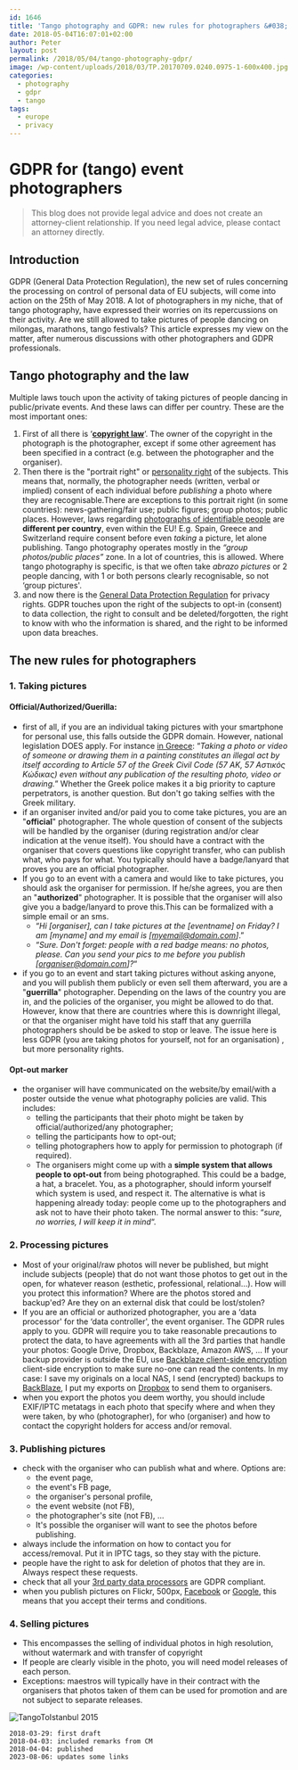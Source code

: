 ```yaml
---
id: 1646
title: 'Tango photography and GDPR: new rules for photographers &#038; organizers?'
date: 2018-05-04T16:07:01+02:00
author: Peter
layout: post
permalink: /2018/05/04/tango-photography-gdpr/
image: /wp-content/uploads/2018/03/TP.20170709.0240.0975-1-600x400.jpg
categories:
  - photography
  - gdpr
  - tango
tags:
  - europe
  - privacy
---
```

# GDPR for (tango) event photographers

 >This blog does not provide legal advice and does not create an attorney-client relationship. If you need legal advice, please contact an attorney directly.

## Introduction

GDPR (General Data Protection Regulation), the new set of rules concerning the processing on control of personal data of EU subjects, will come into action on the 25th of May 2018. A lot of photographers in my niche, that of tango photography, have expressed their worries on its repercussions on their activity. Are we still allowed to take pictures of people dancing on milongas, marathons, tango festivals? This article expresses my view on the matter, after numerous discussions with other photographers and GDPR professionals.

## Tango photography and the law

Multiple laws touch upon the activity of taking pictures of people dancing in public/private events. And these laws can differ per country. These are the most important ones:

  1. First of all there is &#8216;<a href="https://en.wikipedia.org/wiki/Copyright_law_of_the_European_Union" target="_blank" rel="noopener"><strong>copyright law</strong></a>&#8216;. The owner of the copyright in the photograph is the photographer, except if some other agreement has been specified in a contract (e.g. between the photographer and the organiser).
  2. Then there is the "portrait right" or [personality right](https://en.wikipedia.org/wiki/Personality_rights) of the subjects. This means that, normally, the photographer needs (written, verbal or implied) consent of each individual before _publishing_ a photo where they are recognisable.There are exceptions to this portrait right (in some countries): news-gathering/fair use; public figures; group photos; public places. However, laws regarding <a href="https://commons.wikimedia.org/wiki/Commons:Photographs_of_identifiable_people" target="_blank" rel="noopener">photographs of identifiable people</a> are **different per country**, even within the EU! E.g. Spain, Greece and Switzerland require consent before even _taking_ a picture, let alone publishing. Tango photography operates mostly in the _&#8220;group photos/public places&#8221;_ zone. In a lot of countries, this is allowed. Where tango photography is specific, is that we often take _abrazo pictures_ or 2 people dancing, with 1 or both persons clearly recognisable, so not &#8216;group pictures'.
  3. and now there is the [General Data Protection Regulation](https://www.eugdpr.org) for privacy rights. GDPR touches upon the right of the subjects to opt-in (consent) to data collection, the right to consult and be deleted/forgotten, the right to know with who the information is shared, and the right to be informed upon data breaches.


## The new rules for photographers

### 1. Taking pictures

#### Official/Authorized/Guerilla:

  * first of all, if you are an individual taking pictures with your smartphone for personal use, this falls outside the GDPR domain. However, national legislation DOES apply. For instance <a href="https://en.wikipedia.org/wiki/Personality_rights#Greece" target="_blank" rel="noopener">in Greece</a>: &#8220;_Taking a photo or video of someone or drawing them in a painting constitutes an illegal act by itself according to Article 57 of the Greek Civil Code (57 ΑΚ, 57 Αστικός Κώδικας) even without any publication of the resulting photo, video or drawing._&#8221; Whether the Greek police makes it a big priority to capture perpetrators, is another question. But don't go taking selfies with the Greek military.
  * if an organiser invited and/or paid you to come take pictures, you are an "**official**" photographer. The whole question of consent of the subjects will be handled by the organiser (during registration and/or clear indication at the venue itself). You should have a contract with the organiser that covers questions like copyright transfer, who can publish what, who pays for what. You typically should have a badge/lanyard that proves you are an official photographer.
  * If you go to an event with a camera and would like to take pictures, you should ask the organiser for permission. If he/she agrees, you are then an "**authorized**" photographer. It is possible that the organiser will also give you a badge/lanyard to prove this.This can be formalized with a simple email or an sms. 
      * &#8220;_Hi [organiser], can I take pictures at the [eventname] on Friday? I am [myname] and my email is [myemail@domain.com]_.&#8221;
      * &#8220;_Sure. Don't forget: people with a red badge means: no photos, please. Can you send your pics to me before you publish [organiser@domain.com]?_&#8220;
  * if you go to an event and start taking pictures without asking anyone, and you will publish them publicly or even sell them afterward, you are a "**guerrilla**" photographer. Depending on the laws of the country you are in, and the policies of the organiser, you might be allowed to do that. However, know that there are countries where this is downright illegal, or that the organiser might have told his staff that any guerrilla photographers should be be asked to stop or leave. The issue here is less GDPR (you are taking photos for yourself, not for an organisation) , but more personality rights.

#### Opt-out marker

  * the organiser will have communicated on the website/by email/with a poster outside the venue what photography policies are valid. This includes: 
      * telling the participants that their photo might be taken by official/authorized/any photographer;
      * telling the participants how to opt-out;
      * telling photographers how to apply for permission to photograph (if required).
      * The organisers might come up with a **simple system that allows people to opt-out** from being photographed. This could be a badge, a hat, a bracelet. You, as a photographer, should inform yourself which system is used, and respect it. The alternative is what is happening already today: people come up to the photographers and ask not to have their photo taken. The normal answer to this: &#8220;_sure, no worries, I will keep it in mind_&#8220;.

### 2. Processing pictures

  * Most of your original/raw photos will never be published, but might include subjects (people) that do not want those photos to get out in the open, for whatever reason (esthetic, professional, relational&#8230;). How will you protect this information? Where are the photos stored and backup'ed? Are they on an external disk that could be lost/stolen?
  * If you are an official or authorized photographer, you are a &#8216;data processor' for the &#8216;data controller', the event organiser. The GDPR rules apply to you. GDPR will require you to take reasonable precautions to protect the data, to have agreements with all the 3rd parties that handle your photos: Google Drive, Dropbox, Backblaze, Amazon AWS, &#8230; If your backup provider is outside the EU, use [Backblaze client-side encryption](https://www.backblaze.com/cloud-backup/features/backup-encryption) client-side encryption to make sure no-one can read the contents. In my case: I save my originals on a local NAS, I send (encrypted) backups to [BackBlaze](https://www.backblaze.com/blog/gdpr-compliance), I put my exports on [Dropbox](https://www.dropbox.com/security/GDPR) to send them to organisers.
  * when you export the photos you deem worthy, you should include EXIF/IPTC metatags in each photo that specify where and when they were taken, by who (photographer), for who (organiser) and how to contact the copyright holders for access and/or removal.

### 3. Publishing pictures

  * check with the organiser who can publish what and where. Options are: 
      * the event page,
      * the event's FB page,
      * the organiser's personal profile,
      * the event website (not FB),
      * the photographer's site (not FB), &#8230;
      * It's possible the organiser will want to see the photos before publishing.
  * always include the information on how to contact you for access/removal. Put it in IPTC tags, so they stay with the picture.
  * people have the right to ask for deletion of photos that they are in. Always respect these requests.
  * check that all your <a href="https://www.wdpr.eu/3rdparties" target="_blank" rel="noopener">3rd party data processors</a> are GDPR compliant.
  * when you publish pictures on Flickr, 500px, <a href="https://www.facebook.com/business/gdpr" target="_blank" rel="noopener">Facebook</a> or <a href="https://cloud.google.com/security/gdpr/" target="_blank" rel="noopener">Google</a>, this means that you accept their terms and conditions.

### 4. Selling pictures

  * This encompasses the selling of individual photos in high resolution, without watermark and with transfer of copyright
  * If people are clearly visible in the photo, you will need model releases of each person.
  * Exceptions: maestros will typically have in their contract with the organisers that photos taken of them can be used for promotion and are not subject to separate releases.

![TangoToIstanbul 2015 ](https://c2.staticflickr.com/8/7586/16776491392_4d9e259331_c.jpg) 

    2018-03-29: first draft
    2018-04-03: included remarks from CM
    2018-04-04: published
    2023-08-06: updates some links
